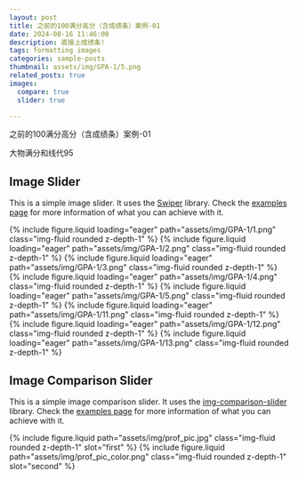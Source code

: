 ```yaml
---
layout: post
title: 之前的100满分高分（含成绩条）案例-01
date: 2024-08-16 11:46:00
description: 直接上成绩条!
tags: formatting images
categories: sample-posts
thumbnail: assets/img/GPA-1/5.png
related_posts: true
images:
  compare: true
  slider: true

---
```


之前的100满分高分（含成绩条）案例-01

大物满分和线代95 



## Image Slider

This is a simple image slider. It uses the [Swiper](https://swiperjs.com/) library. Check the [examples page](https://swiperjs.com/demos) for more information of what you can achieve with it.

<swiper-container keyboard="true" navigation="true" pagination="true" pagination-clickable="true" pagination-dynamic-bullets="true" rewind="true">
  <swiper-slide>{% include figure.liquid loading="eager" path="assets/img/GPA-1/1.png" class="img-fluid rounded z-depth-1" %}</swiper-slide>
  <swiper-slide>{% include figure.liquid loading="eager" path="assets/img/GPA-1/2.png" class="img-fluid rounded z-depth-1" %}</swiper-slide>
  <swiper-slide>{% include figure.liquid loading="eager" path="assets/img/GPA-1/3.png" class="img-fluid rounded z-depth-1" %}</swiper-slide>
  <swiper-slide>{% include figure.liquid loading="eager" path="assets/img/GPA-1/4.png" class="img-fluid rounded z-depth-1" %}</swiper-slide>
  <swiper-slide>{% include figure.liquid loading="eager" path="assets/img/GPA-1/5.png" class="img-fluid rounded z-depth-1" %}</swiper-slide>
  <swiper-slide>{% include figure.liquid loading="eager" path="assets/img/GPA-1/11.png" class="img-fluid rounded z-depth-1" %}</swiper-slide>
  <swiper-slide>{% include figure.liquid loading="eager" path="assets/img/GPA-1/12.png" class="img-fluid rounded z-depth-1" %}</swiper-slide>
  <swiper-slide>{% include figure.liquid loading="eager" path="assets/img/GPA-1/13.png" class="img-fluid rounded z-depth-1" %}</swiper-slide>
</swiper-container>

## Image Comparison Slider

This is a simple image comparison slider. It uses the [img-comparison-slider](https://img-comparison-slider.sneas.io/) library. Check the [examples page](https://img-comparison-slider.sneas.io/examples.html) for more information of what you can achieve with it.

<img-comparison-slider>
  {% include figure.liquid path="assets/img/prof_pic.jpg" class="img-fluid rounded z-depth-1" slot="first" %}
  {% include figure.liquid path="assets/img/prof_pic_color.png" class="img-fluid rounded z-depth-1" slot="second" %}
</img-comparison-slider>

